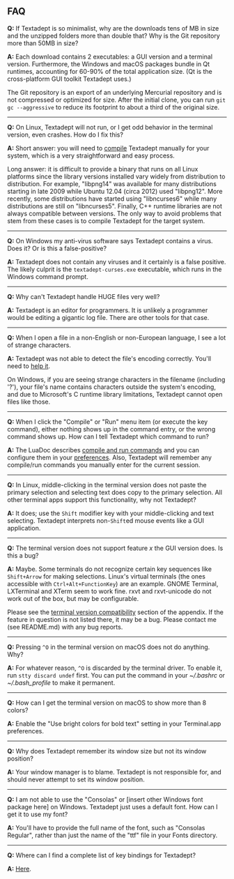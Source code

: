 ## FAQ

**Q:**
If Textadept is so minimalist, why are the downloads tens of MB in size and the unzipped
folders more than double that? Why is the Git repository more than 50MB in size?

**A:**
Each download contains 2 executables: a GUI version and a terminal version. Furthermore, the
Windows and macOS packages bundle in Qt runtimes, accounting for 60-90% of the total application
size. (Qt is the cross-platform GUI toolkit Textadept uses.)

The Git repository is an export of an underlying Mercurial repository and is not compressed or
optimized for size. After the initial clone, you can run `git gc --aggressive` to reduce its
footprint to about a third of the original size.

- - -

**Q:**
On Linux, Textadept will not run, or I get odd behavior in the terminal version, even crashes. How
do I fix this?

**A:**
Short answer: you will need to [compile][] Textadept manually for your system, which is a very
straightforward and easy process.

Long answer: it is difficult to provide a binary that runs on all Linux platforms since
the library versions installed vary widely from distribution to distribution. For example,
"libpng14" was available for many distributions starting in late 2009 while Ubuntu 12.04 (circa
2012) used "libpng12". More recently, some distributions have started using "libncurses6"
while many distributions are still on "libncurses5". Finally, C++ runtime libraries are not
always compatible between versions. The only way to avoid problems that stem from these cases
is to compile Textadept for the target system.

[compile]: manual.html#compiling

- - -

**Q:**
On Windows my anti-virus software says Textadept contains a virus. Does it? Or is this a
false-positive?

**A:**
Textadept does not contain any viruses and it certainly is a false positive. The likely culprit
is the `textadept-curses.exe` executable, which runs in the Windows command prompt.

- - -

**Q:**
Why can't Textadept handle HUGE files very well?

**A:**
Textadept is an editor for programmers. It is unlikely a programmer would be editing a gigantic
log file. There are other tools for that case.

- - -

**Q:**
When I open a file in a non-English or non-European language, I see a lot of strange characters.

**A:**
Textadept was not able to detect the file's encoding correctly. You'll need to [help it][].

On Windows, if you are seeing strange characters in the filename (including '?'), your file's
name contains characters outside the system's encoding, and due to Microsoft's C runtime library
limitations, Textadept cannot open files like those.

[help it]: manual.html#encoding

- - -

**Q:**
When I click the "Compile" or "Run" menu item (or execute the key command), either nothing shows up
in the command entry, or the wrong command shows up. How can I tell Textadept which command to run?

**A:**
The LuaDoc describes [compile and run commands][] and you can configure them in your
[preferences][]. Also, Textadept will remember any compile/run commands you manually enter for
the current session.

[compile and run commands]: api.html#textadept.run
[preferences]: manual.html#textadept

- - -

**Q:**
In Linux, middle-clicking in the terminal version does not paste the primary selection and
selecting text does copy to the primary selection. All other terminal apps support this
functionality, why not Textadept?

**A:**
It does; use the `Shift` modifier key with your middle-clicking and text selecting. Textadept
interprets non-`Shift`ed mouse events like a GUI application.

- - -

**Q:**
The terminal version does not support feature _x_ the GUI version does. Is this a bug?

**A:**
Maybe. Some terminals do not recognize certain key sequences like `Shift+Arrow` for making
selections. Linux's virtual terminals (the ones accessible with `Ctrl+Alt+FunctionKey`) are an
example. GNOME Terminal, LXTerminal and XTerm seem to work fine. rxvt and rxvt-unicode do not
work out of the box, but may be configurable.

Please see the [terminal version compatibility][] section of the appendix. If the feature
in question is not listed there, it may be a bug. Please contact me (see README.md) with any
bug reports.

[terminal version compatibility]: manual.html#terminal-version-compatibility

- - -

**Q:**
Pressing `^O` in the terminal version on macOS does not do anything. Why?

**A:**
For whatever reason, `^O` is discarded by the terminal driver. To enable it, run `stty discard
undef` first. You can put the command in your *~/.bashrc* or *~/.bash_profile* to make it
permanent.

- - -

**Q:**
How can I get the terminal version on macOS to show more than 8 colors?

**A:**
Enable the "Use bright colors for bold text" setting in your Terminal.app preferences.

- - -

**Q:**
Why does Textadept remember its window size but not its window position?

**A:**
Your window manager is to blame. Textadept is not responsible for, and should never attempt to
set its window position.

- - -

**Q:**
I am not able to use the "Consolas" or [insert other Windows font package here] on
Windows. Textadept just uses a default font. How can I get it to use my font?

**A:**
You'll have to provide the full name of the font, such as "Consolas Regular", rather than just
the name of the "ttf" file in your Fonts directory.

- - -

**Q:**
Where can I find a complete list of key bindings for Textadept?

**A:**
[Here](api.html#textadept.keys).

